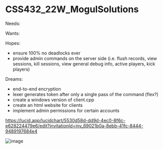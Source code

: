 # CSS432_22W_MogulSolutions

Needs:

Wants:

Hopes:
  - ensure 100% no deadlocks ever
  - provide admin commands on the server side (i.e. flush records, view sessions, kill sessions, view general debug info, active players, kick players)

Dreams:
  - end-to-end encryption
  - lexer generates token after only a single pass of the command (flex?)
  - create a windows version of client.cpp
  - create an html website for clients
  - implement admin permissions for certain accounts

https://lucid.app/lucidchart/5530d58d-dd9d-4ec0-8f6c-e628224479e6/edit?invitationId=inv_69021b0a-8ebb-41fc-8444-9489197684e4

![image](https://user-images.githubusercontent.com/72415858/156201626-a4031eb9-d229-43bd-a5e0-615cd195cea7.png)

